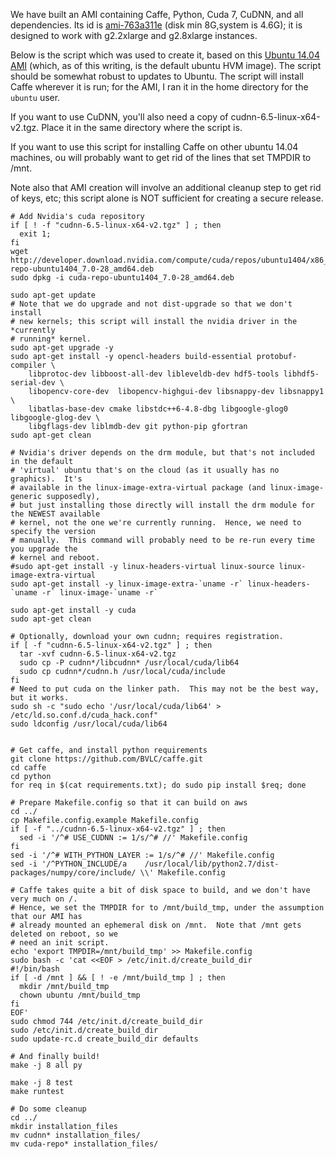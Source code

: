 We have built an AMI containing Caffe, Python, Cuda 7, CuDNN, and all dependencies.  Its id is [ami-763a311e](https://console.aws.amazon.com/ec2/v2/home?region=us-east-1#LaunchInstanceWizard:ami=ami-763a311e) (disk min 8G,system is 4.6G); it is designed to work with g2.2xlarge and g2.8xlarge instances.

Below is the script which was used to create it, based on this [Ubuntu 14.04 AMI](http://thecloudmarket.com/image/ami-d05e75b8--ubuntu-images-hvm-ssd-ubuntu-trusty-14-04-amd64-server-20150325) (which, as of this writing, is the default ubuntu HVM image).  The script should be somewhat robust to updates to Ubuntu.  The script will install Caffe wherever it is run; for the AMI, I ran it in the home directory for the `ubuntu` user.

If you want to use CuDNN, you'll also need a copy of cudnn-6.5-linux-x64-v2.tgz.  Place it in the same directory where the script is.

If you want to use this script for installing Caffe on other ubuntu 14.04 machines, ou will probably want to get rid of the lines that set TMPDIR to /mnt.

Note also that AMI creation will involve an additional cleanup step to get rid of keys, etc; this script alone is NOT sufficient for creating a secure release.

	# Add Nvidia's cuda repository
	if [ ! -f "cudnn-6.5-linux-x64-v2.tgz" ] ; then
	  exit 1;
	fi
	wget http://developer.download.nvidia.com/compute/cuda/repos/ubuntu1404/x86_64/cuda-repo-ubuntu1404_7.0-28_amd64.deb
	sudo dpkg -i cuda-repo-ubuntu1404_7.0-28_amd64.deb

	sudo apt-get update
	# Note that we do upgrade and not dist-upgrade so that we don't install
	# new kernels; this script will install the nvidia driver in the *currently
	# running* kernel.
	sudo apt-get upgrade -y
	sudo apt-get install -y opencl-headers build-essential protobuf-compiler \
	    libprotoc-dev libboost-all-dev libleveldb-dev hdf5-tools libhdf5-serial-dev \
	    libopencv-core-dev  libopencv-highgui-dev libsnappy-dev libsnappy1 \
	    libatlas-base-dev cmake libstdc++6-4.8-dbg libgoogle-glog0 libgoogle-glog-dev \
	    libgflags-dev liblmdb-dev git python-pip gfortran
	sudo apt-get clean

	# Nvidia's driver depends on the drm module, but that's not included in the default
	# 'virtual' ubuntu that's on the cloud (as it usually has no graphics).  It's 
	# available in the linux-image-extra-virtual package (and linux-image-generic supposedly),
	# but just installing those directly will install the drm module for the NEWEST available
	# kernel, not the one we're currently running.  Hence, we need to specify the version
	# manually.  This command will probably need to be re-run every time you upgrade the
	# kernel and reboot.
	#sudo apt-get install -y linux-headers-virtual linux-source linux-image-extra-virtual
	sudo apt-get install -y linux-image-extra-`uname -r` linux-headers-`uname -r` linux-image-`uname -r`

	sudo apt-get install -y cuda
	sudo apt-get clean

	# Optionally, download your own cudnn; requires registration.  
	if [ -f "cudnn-6.5-linux-x64-v2.tgz" ] ; then
	  tar -xvf cudnn-6.5-linux-x64-v2.tgz
	  sudo cp -P cudnn*/libcudnn* /usr/local/cuda/lib64
	  sudo cp cudnn*/cudnn.h /usr/local/cuda/include
	fi
	# Need to put cuda on the linker path.  This may not be the best way, but it works.
	sudo sh -c "sudo echo '/usr/local/cuda/lib64' > /etc/ld.so.conf.d/cuda_hack.conf"
	sudo ldconfig /usr/local/cuda/lib64


	# Get caffe, and install python requirements
	git clone https://github.com/BVLC/caffe.git
	cd caffe
	cd python
	for req in $(cat requirements.txt); do sudo pip install $req; done

	# Prepare Makefile.config so that it can build on aws
	cd ../
	cp Makefile.config.example Makefile.config
	if [ -f "../cudnn-6.5-linux-x64-v2.tgz" ] ; then
	  sed -i '/^# USE_CUDNN := 1/s/^# //' Makefile.config
	fi
	sed -i '/^# WITH_PYTHON_LAYER := 1/s/^# //' Makefile.config
	sed -i '/^PYTHON_INCLUDE/a    /usr/local/lib/python2.7/dist-packages/numpy/core/include/ \\' Makefile.config

	# Caffe takes quite a bit of disk space to build, and we don't have very much on /.
	# Hence, we set the TMPDIR for to /mnt/build_tmp, under the assumption that our AMI has
	# already mounted an ephemeral disk on /mnt.  Note that /mnt gets deleted on reboot, so we
	# need an init script.
	echo 'export TMPDIR=/mnt/build_tmp' >> Makefile.config
	sudo bash -c 'cat <<EOF > /etc/init.d/create_build_dir
	#!/bin/bash
	if [ -d /mnt ] && [ ! -e /mnt/build_tmp ] ; then
	  mkdir /mnt/build_tmp
	  chown ubuntu /mnt/build_tmp
	fi
	EOF'
	sudo chmod 744 /etc/init.d/create_build_dir
	sudo /etc/init.d/create_build_dir
	sudo update-rc.d create_build_dir defaults

	# And finally build!
	make -j 8 all py

	make -j 8 test
	make runtest

	# Do some cleanup
	cd ../
	mkdir installation_files
	mv cudnn* installation_files/
	mv cuda-repo* installation_files/
